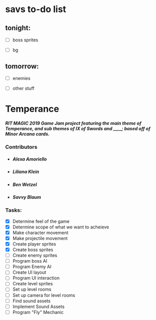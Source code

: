# savs to-do list

## tonight:
* [ ] boss sprites
* [ ] bg


## tomorrow:
* [ ] enemies
* [ ] other stuff


# Temperance
##### RIT MAGIC 2019 Game Jam project featuring the main theme of Temperance, and sub themes of IX of Swords and ____; based off of Minor Arcana cards.

### Contributors
* ##### Alexa Amoriello
* ##### Liliana Klein
* ##### Ben Wetzel
* ##### Savvy Blaum

### Tasks:
* [x] Determine feel of the game
* [x] Determine scope of what we want to acheieve 
* [x] Make character movement
* [x] Make projectile movement
* [x] Create player sprites
* [x] Create boss sprites
* [ ] Create enemy sprites
* [ ] Program boss AI
* [ ] Program Enemy AI
* [ ] Create UI layout
* [ ] Program UI interaction
* [ ] Create level sprites
* [ ] Set up level rooms
* [ ] Set up camera for level rooms
* [ ] Find sound assets
* [ ] Implement Sound Assets
* [ ] Program "Fly" Mechanic
